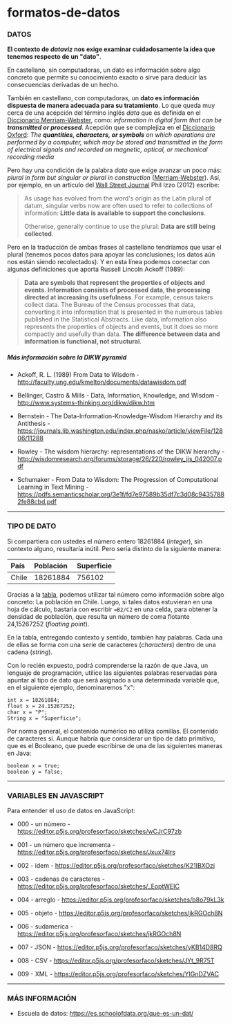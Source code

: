 # formatos-de-datos

### DATOS

**El contexto de *dataviz* nos exige examinar cuidadosamente la idea que tenemos respecto de un "dato"**.

En castellano, sin computadoras, un dato es información sobre algo concreto que permite su conocimiento exacto o sirve para deducir las consecuencias derivadas de un hecho.

También en castellano, con computadoras, un **dato es información dispuesta de manera adecuada para su tratamiento**. Lo que queda muy cerca de una acepción del término inglés *data* que es definida en el [Diccionario Merriam-Webster](https://www.merriam-webster.com/dictionary/data), como: *information in digital form that can be **transmitted or processed***. Acepción que se complejiza en el [Diccionario Oxford](https://en.oxforddictionaries.com/definition/data): *The **quantities, characters, or symbols** on which operations are performed by a computer, which may be stored and transmitted in the form of electrical signals and recorded on magnetic, optical, or mechanical recording media*

Pero hay una condición de la palabra *data* que exige avanzar un poco más: *plural in form but singular or plural in construction* ([Merriam-Webster](https://www.merriam-webster.com/dictionary/data)). Así, por ejemplo, en un artículo del [Wall Street Journal](https://blogs.wsj.com/economics/2012/07/05/is-data-is-or-is-data-aint-a-plural/) Phil Izzo (2012) escribe:

> As usage has evolved from the word's origin as the Latin plural of datum, singular verbs now are often used to refer to collections of information: **Little data is available to support the conclusions**.
> 
> Otherwise, generally continue to use the plural: **Data are still being collected**.

Pero en la traducción de ambas frases al castellano tendríamos que usar el plural (tenemos pocos datos para apoyar las conclusiones; los datos aún nos están siendo recolectados). Y en esta línea podemos conectar con algunas definiciones que aporta Russell Lincoln Ackoff (1989):

> **Data are symbols that represent the properties of objects and events. Information consists of processed data, the processing directed at increasing its usefulness**. For example, census takers collect data. The Bureau of the Census processes that data, converting it into information that is presented in the numerous tables published in the Statistical Abstracts. Like data, information also represents the properties of objects and events, but it does so more compactly and usefully than data. **The difference between data and information is functional, not structural**.

##### Más información sobre la *DIKW pyramid* 

- Ackoff, R. L. (1989) From Data to Wisdom - http://faculty.ung.edu/kmelton/documents/datawisdom.pdf

- Bellinger, Castro & Mills - Data, Information, Knowledge, and Wisdom - http://www.systems-thinking.org/dikw/dikw.htm

- Bernstein - The Data-Information-Knowledge-Wisdom Hierarchy and its Antithesis - https://journals.lib.washington.edu/index.php/nasko/article/viewFile/12806/11288

- Rowley - The wisdom hierarchy: representations of the DIKW hierarchy - http://wisdomresearch.org/forums/storage/26/220/rowley_jis_042007.pdf

- Schumaker - From Data to Wisdom: The Progression of Computational Learning in Text Mining - https://pdfs.semanticscholar.org/3e1f/fd7e97589b35df7c3d08c94357882fe88cbd.pdf

- - - - - - - - - - - - - - - - 

### TIPO DE DATO

Si compartiera con ustedes el número entero 18261884 (*integer*), sin contexto alguno, resultaría inútil. Pero sería distinto de la siguiente manera: 

| País      |  Población       | Superficie     |
|:----------|:-----------------|:---------------|
| Chile     | 18261884         | 756102         |

Gracias a la [tabla](http://www.visual-literacy.org/periodic_table/periodic_table.html), podemos utilizar tal número como información sobre algo concreto: La población en Chile. Luego, si tales datos estuvieran en una hoja de cálculo, bastaría con escribir `=B2/C2` en una celda, para obtener la densidad de población, que resulta un número de coma flotante 24,15267252 (*floating point*).

En la tabla, entregando contexto y sentido, también hay palabras. Cada una de ellas se forma con una serie de caracteres (*characters*) dentro de una cadena (*string*).

Con lo recién expuesto, podrá comprenderse la razón de que Java, un lenguaje de programación, utilice las siguientes palabras reservadas para apuntar al tipo de dato que será asignado a una determinada variable que, en el siguiente ejemplo, denominaremos "x":

```
int x = 18261884;
float x = 24.15267252;
char x = "P";
String x = "Superficie";
```

Por norma general, el contenido numérico no utiliza comillas. El contenido de caracteres sí. Aunque habría que considerar un tipo de dato primitivo, que es el Booleano, que puede escribirse de una de las siguientes maneras en Java: 

```
boolean x = true;
boolean y = false;
```

- - - - - - - - - - - - - - - - -

### VARIABLES EN JAVASCRIPT

Para entender el uso de datos en JavaScript: 

- 000 - un número - https://editor.p5js.org/profesorfaco/sketches/wCJrC97zb

- 001 - un número que incrementa - https://editor.p5js.org/profesorfaco/sketches/Jxux74Irs

- 002 - ídem - https://editor.p5js.org/profesorfaco/sketches/K21IBXOzj

- 003 - cadenas de caracteres - https://editor.p5js.org/profesorfaco/sketches/_EoptWEIC

- 004 - arreglo - https://editor.p5js.org/profesorfaco/sketches/b8o79kL3k

- 005 - objeto - https://editor.p5js.org/profesorfaco/sketches/jkRGOch8N

- 006 - sudamerica - https://editor.p5js.org/profesorfaco/sketches/jkRGOch8N

- 007 - JSON - https://editor.p5js.org/profesorfaco/sketches/yKB14D8RQ

- 008 - CSV - https://editor.p5js.org/profesorfaco/sketches/JYt_9R75T

- 009 - XML - https://editor.p5js.org/profesorfaco/sketches/YIGnDZVAC


- - - - - - - - - - - - - - - - -

### MÁS INFORMACIÓN

- Escuela de datos: https://es.schoolofdata.org/que-es-un-dat/
